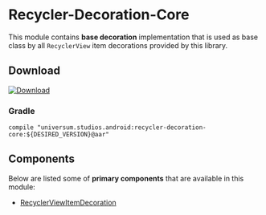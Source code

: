 Recycler-Decoration-Core
===============

This module contains **base decoration** implementation that is used as base class by all `RecyclerView`
item decorations provided by this library.

## Download ##
[![Download](https://api.bintray.com/packages/universum-studios/android/universum.studios.android%3Arecycler/images/download.svg)](https://bintray.com/universum-studios/android/universum.studios.android%3Arecycler/_latestVersion)

### Gradle ###

    compile "universum.studios.android:recycler-decoration-core:${DESIRED_VERSION}@aar"

## Components ##

Below are listed some of **primary components** that are available in this module:

- [RecyclerViewItemDecoration](https://github.com/universum-studios/android_recycler/tree/master/library-decoration-core/src/main/java/universum/studios/android/recycler/decoration/RecyclerViewItemDecoration.java)
